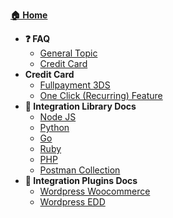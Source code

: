 [**:house: Home**](/)
- **:question: FAQ**
	- [General Topic](faq-general.md)
	- [Credit Card](faq-credit-card.md)
- **Credit Card**
	- [Fullpayment 3DS](credit-card-fullpayment.md)
	- [One Click (Recurring) Feature](credit-card-oneclick.md)
- **:wrench: Integration Library Docs**
	- [Node JS](/gh/Midtrans/midtrans-nodejs-client/master/README.md)
	- [Python](/gh/Midtrans/midtrans-python-client/master/README.md)
	- [Go](/gh/veritrans/go-midtrans/master/README.md)
	- [Ruby](/gh/veritrans/veritrans-ruby/master/README.md)
	- [PHP](/gh/veritrans/veritrans-php/master/README.md)
	- [Postman Collection](/gh/Midtrans/Midtrans-Payment-API-Postman-Collections/master/readme.md)
- **:electric_plug: Integration Plugins Docs**
	- [Wordpress Woocommerce](/gh/veritrans/SNAP-Woocommerce/master/README.md)
	- [Wordpress EDD](/gh/Midtrans/midtrans-edd/master/README.md)